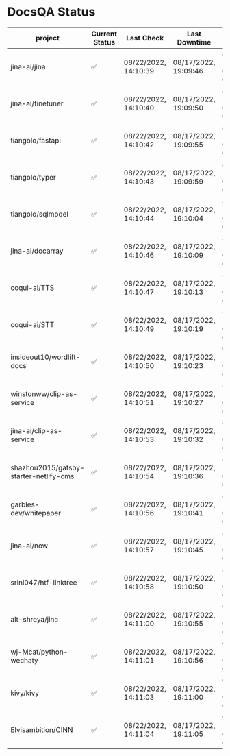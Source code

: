 # DocsQA Status

|               project                |Current Status|     Last Check     |   Last Downtime    |             % Uptime              |
|--------------------------------------|--------------|--------------------|--------------------|-----------------------------------|
|jina-ai/jina                          |✅            |08/22/2022, 14:10:39|08/17/2022, 19:09:46|85.936 (since 08/15/2022, 07:09:42)|
|jina-ai/finetuner                     |✅            |08/22/2022, 14:10:40|08/17/2022, 19:09:50|85.948 (since 08/15/2022, 07:09:42)|
|tiangolo/fastapi                      |✅            |08/22/2022, 14:10:42|08/17/2022, 19:09:55|85.973 (since 08/15/2022, 07:09:42)|
|tiangolo/typer                        |✅            |08/22/2022, 14:10:43|08/17/2022, 19:09:59|85.978 (since 08/15/2022, 07:09:42)|
|tiangolo/sqlmodel                     |✅            |08/22/2022, 14:10:44|08/17/2022, 19:10:04|85.983 (since 08/15/2022, 07:09:42)|
|jina-ai/docarray                      |✅            |08/22/2022, 14:10:46|08/17/2022, 19:10:09|85.976 (since 08/15/2022, 07:09:42)|
|coqui-ai/TTS                          |✅            |08/22/2022, 14:10:47|08/17/2022, 19:10:13|85.973 (since 08/15/2022, 07:09:42)|
|coqui-ai/STT                          |✅            |08/22/2022, 14:10:49|08/17/2022, 19:10:19|85.981 (since 08/15/2022, 07:09:42)|
|insideout10/wordlift-docs             |✅            |08/22/2022, 14:10:50|08/17/2022, 19:10:23|60.737 (since 08/15/2022, 07:09:42)|
|winstonww/clip-as-service             |✅            |08/22/2022, 14:10:51|08/17/2022, 19:10:27|85.991 (since 08/15/2022, 07:09:42)|
|jina-ai/clip-as-service               |✅            |08/22/2022, 14:10:53|08/17/2022, 19:10:32|86.007 (since 08/15/2022, 07:09:42)|
|shazhou2015/gatsby-starter-netlify-cms|✅            |08/22/2022, 14:10:54|08/17/2022, 19:10:36|86.000 (since 08/15/2022, 07:09:42)|
|garbles-dev/whitepaper                |✅            |08/22/2022, 14:10:56|08/17/2022, 19:10:41|86.009 (since 08/15/2022, 07:09:42)|
|jina-ai/now                           |✅            |08/22/2022, 14:10:57|08/17/2022, 19:10:45|86.010 (since 08/15/2022, 07:09:42)|
|srini047/htf-linktree                 |✅            |08/22/2022, 14:10:58|08/17/2022, 19:10:50|85.999 (since 08/15/2022, 07:09:42)|
|alt-shreya/jina                       |✅            |08/22/2022, 14:11:00|08/17/2022, 19:10:55|67.397 (since 08/15/2022, 07:09:42)|
|wj-Mcat/python-wechaty                |✅            |08/22/2022, 14:11:01|08/17/2022, 19:10:56|67.424 (since 08/15/2022, 07:09:42)|
|kivy/kivy                             |✅            |08/22/2022, 14:11:03|08/17/2022, 19:11:00|67.405 (since 08/15/2022, 07:09:42)|
|Elvisambition/CINN                    |✅            |08/22/2022, 14:11:04|08/17/2022, 19:11:05|67.416 (since 08/15/2022, 07:09:42)|
